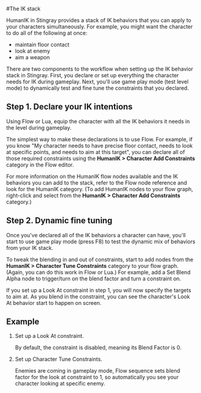 #The IK stack

HumanIK in Stingray provides a stack of IK behaviors that you can apply to your characters simultaneously. For example, you might want the character to do all of the following at once:

 - maintain floor contact
 - look at enemy
 - aim a weapon

There are two components to the workflow when setting up the IK behavior stack in Stingray. First, you declare or set up everything the character needs for IK during gameplay. Next, you'll use game play mode (test level mode) to dynamically test and fine tune the constraints that you declared.

## Step 1. Declare your IK intentions

Using Flow or Lua, equip the character with all the IK behaviors it needs in the level during gameplay.

The simplest way to make these declarations is to use Flow. For example, if you know "My character needs to have precise floor contact, needs to look at specific points, and needs to aim at this target", you can declare all of those required constraints using the **HumanIK > Character Add Constraints** category in the Flow editor.

For more information on the HumanIK flow nodes available and the IK behaviors you can add to the stack, refer to the Flow node reference and look for the HumanIK category. (To add HumanIK nodes to your flow graph, right-click and select from the **HumanIK > Character Add Constraints** category.)

## Step 2. Dynamic fine tuning

Once you've declared all of the IK behaviors a character can have, you'll start to use game play mode (press F8) to test the dynamic mix of behaviors from your IK stack.

To tweak the blending in and out of constraints, start to add nodes from the **HumanIK > Character Tune Constraints** category to your flow graph. (Again, you can do this work in Flow or Lua.) For example, add a Set Blend Alpha node to trigger/turn on the blend factor and turn a constraint on.

If you set up a Look At constraint in step 1, you will now specify the targets to aim at. As you blend in the constraint, you can see the character's Look At behavior start to happen on screen.

## Example

1. Set up a Look At constraint.

  	By default, the constraint is disabled, meaning its Blend Factor is 0.

2. Set up Character Tune Constraints.

  	Enemies are coming in gameplay mode, Flow sequence sets blend factor for the look at constraint to 1, so automatically you see your character looking at specific enemy.

